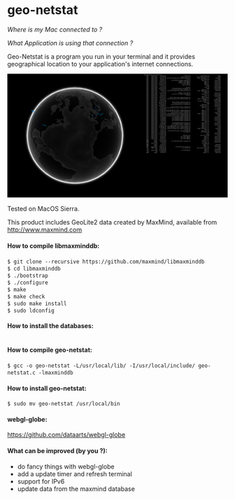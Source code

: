 # geo-netstat

*Where is my Mac connected to ?*

*What Application is using that connection ?*


Geo-Netstat is a program you run in your terminal and it provides geographical location to your application's internet connections.

![alt text](https://github.com/binaryf/geo-netstat/blob/master/GEO-NETSTAT.png)


Tested on MacOS Sierra.

This product includes GeoLite2 data created by MaxMind, available from
http://www.maxmind.com


#### How to compile libmaxminddb:
```
$ git clone --recursive https://github.com/maxmind/libmaxminddb
$ cd libmaxminddb
$ ./bootstrap
$ ./configure
$ make
$ make check
$ sudo make install
$ sudo ldconfig
```

#### How to install the databases:
```

```
#### How to compile geo-netstat:
```
$ gcc -o geo-netstat -L/usr/local/lib/ -I/usr/local/include/ geo-netstat.c -lmaxminddb
```

#### How to install geo-netstat:
```
$ sudo mv geo-netstat /usr/local/bin
```

#### webgl-globe:

https://github.com/dataarts/webgl-globe

#### What can be improved (by you ?):

  - do fancy things with webgl-globe
  - add a update timer and refresh terminal 
  - support for IPv6
  - update data from the maxmind database

